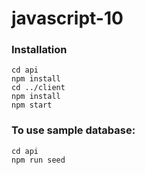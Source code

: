 # javascript-10

### Installation
```
cd api
npm install
cd ../client
npm install
npm start
```
### To use sample database:
```
cd api
npm run seed
```
